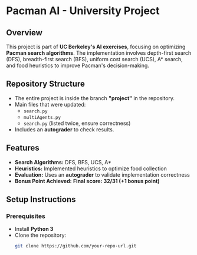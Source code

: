 # Pacman AI - University Project

## Overview
This project is part of **UC Berkeley's AI exercises**, focusing on optimizing **Pacman search algorithms**. The implementation involves depth-first search (DFS), breadth-first search (BFS), uniform cost search (UCS), A* search, and food heuristics to improve Pacman's decision-making.

## Repository Structure
- The entire project is inside the branch **"project"** in the repository.
- Main files that were updated:
  - `search.py`
  - `multiAgents.py`
  - `search.py` (listed twice, ensure correctness)
- Includes an **autograder** to check results.

## Features
- **Search Algorithms:** DFS, BFS, UCS, A*
- **Heuristics:** Implemented heuristics to optimize food collection
- **Evaluation:** Uses an **autograder** to validate implementation correctness
- **Bonus Point Achieved:** **Final score: 32/31 (+1 bonus point)**

## Setup Instructions
### Prerequisites
- Install **Python 3**
- Clone the repository:
  ```bash
  git clone https://github.com/your-repo-url.git
